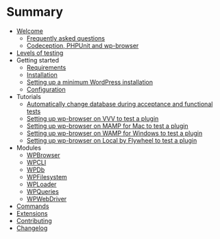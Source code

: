# Summary

* [Welcome](welcome.md)
    * [Frequently asked questions](faq.md)
    * [Codeception, PHPUnit and wp-browser](codeception-phpunit-and-wpbrowser.md)
* [Levels of testing](levels-of-testing.md)
* Getting started
    * [Requirements](requirements.md)
    * [Installation](installation.md)
    * [Setting up a minimum WordPress installation](setting-up-minimum-wordpress-installation.md)
    * [Configuration](configuration.md)
* Tutorials
    * [Automatically change database during acceptance and functional tests](tutorials/automatically-change-db-in-tests.md)
    * [Setting up wp-browser on VVV to test a plugin](tutorials/vvv-setup.md)
    * [Setting up wp-browser on MAMP for Mac to test a plugin](tutorials/mamp-mac-setup.md)
    * [Setting up wp-browser on WAMP for Windows to test a plugin](tutorials/wamp-setup.md)
    * [Setting up wp-browser on Local by Flywheel to test a plugin](tutorials/local-flywheel-setup.md)
* Modules
    * [WPBrowser](modules/WPBrowser.md)
    * [WPCLI](modules/WPCLI.md)
    * [WPDb](modules/WPDb.md)
    * [WPFilesystem](modules/WPFilesystem.md)
    * [WPLoader](modules/WPLoader.md)
    * [WPQueries](modules/WPQueries.md)
    * [WPWebDriver](modules/WPWebDriver.md)
* [Commands](commands.md)
* [Extensions](extensions.md)
* [Contributing](contributing.md)
* [Changelog](https://github.com/lucatume/wp-browser/blob/master/CHANGELOG.md)
